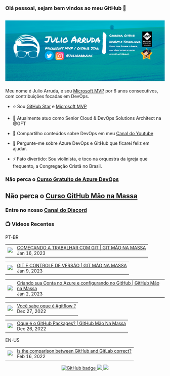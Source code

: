 ### Olá pessoal, sejam bem vindos ao meu GitHub 👋

## [![Julio Arruda Header](https://raw.githubusercontent.com/julioarruda/julioarruda/master/fundo%20github.png)](https://youtube.com/user/julioarrudac)
Meu nome é Julio Arruda, e sou [Microsoft MVP](https://mvp.microsoft.com/pt-br/PublicProfile/5002557?fullName=Julio%20%20Arruda) por 6 anos consecutivos, com contribuições focadas em DevOps.


- ⭐ Sou [GitHub Star](https://stars.github.com/profiles/julioarruda) e [Microsoft MVP](https://mvp.microsoft.com/pt-br/PublicProfile/5002557?fullName=Julio%20%20Arruda)

- 🔭 Atualmente atuo como Senior Cloud & DevOps Solutions Architect na @GFT

- 👯 Compartilho conteúdos sobre DevOps em meu [Canal do Youtube](https://youtube.com/user/julioarrudac)

- 💬 Pergunte-me sobre Azure DevOps e GitHub que ficarei feliz em ajudar.

- ⚡ Fato divertido: Sou violinista, e toco na orquestra da igreja que frequento, a Congregação Cristã no Brasil.





### Não perca o [Curso Gratuito de Azure DevOps](https://github.com/julioarruda/Curso-Azure-DevOps)

## Não perca o [Curso GitHub Mão na Massa](https://github.com/github-mao-na-massa/curso-github-mao-na-massa)

### Entre no nosso [Canal do Discord](https://discord.gg/HAr9WFYkpB)


### 📺 Vídeos Recentes

PT-BR

<!-- YOUTUBE:START --><table><tr><td><a href="https://www.youtube.com/watch?v=tT0fmuzvKJ4"><img width="140px" src="https://i.ytimg.com/vi/tT0fmuzvKJ4/mqdefault.jpg"></a></td>
<td><a href="https://www.youtube.com/watch?v=tT0fmuzvKJ4">COMEÇANDO A TRABALHAR COM GIT | GIT MÃO NA MASSA</a><br/>Jan 16, 2023</td></tr></table>
<table><tr><td><a href="https://www.youtube.com/watch?v=DoQ0HW0OtA0"><img width="140px" src="https://i.ytimg.com/vi/DoQ0HW0OtA0/mqdefault.jpg"></a></td>
<td><a href="https://www.youtube.com/watch?v=DoQ0HW0OtA0">GIT E CONTROLE DE VERSÃO | GIT MÃO NA MASSA</a><br/>Jan 9, 2023</td></tr></table>
<table><tr><td><a href="https://www.youtube.com/watch?v=5vvzNWIO4AE"><img width="140px" src="https://i.ytimg.com/vi/5vvzNWIO4AE/mqdefault.jpg"></a></td>
<td><a href="https://www.youtube.com/watch?v=5vvzNWIO4AE">Criando sua Conta no Azure e configurando no GitHub | GitHub Mão na Massa</a><br/>Jan 2, 2023</td></tr></table>
<table><tr><td><a href="https://www.youtube.com/watch?v=TiPGJUIBpCk"><img width="140px" src="https://i.ytimg.com/vi/TiPGJUIBpCk/mqdefault.jpg"></a></td>
<td><a href="https://www.youtube.com/watch?v=TiPGJUIBpCk">Você sabe oque é #gitflow ?</a><br/>Dec 27, 2022</td></tr></table>
<table><tr><td><a href="https://www.youtube.com/watch?v=Ccb91tlx7iw"><img width="140px" src="https://i.ytimg.com/vi/Ccb91tlx7iw/mqdefault.jpg"></a></td>
<td><a href="https://www.youtube.com/watch?v=Ccb91tlx7iw">Oque é o GitHub Packages? | GitHub Mão Na Massa</a><br/>Dec 26, 2022</td></tr></table>
<!-- YOUTUBE:END -->

EN-US
<!-- YOUTUBEEN:START --><table><tr><td><a href="https://www.youtube.com/watch?v=wHo1ftsyzNE"><img width="140px" src="https://i.ytimg.com/vi/wHo1ftsyzNE/mqdefault.jpg"></a></td>
<td><a href="https://www.youtube.com/watch?v=wHo1ftsyzNE">Is the comparison between GitHub and GitLab correct?</a><br/>Feb 16, 2022</td></tr></table>
<!-- YOUTUBEEN:END -->



<p align="center">
  <a href="https://github.com/julioarruda?tab=followers">
    <img src="https://img.shields.io/github/followers/julioarruda?label=Followers&logo=GitHub&style=for-the-badge" alt="GitHub badge" />
  </a>
  <a href="http://twitter.com/julioarrudac">
    <img src="https://img.shields.io/twitter/follow/julioarrudac?label=Twitter&logo=twitter&style=for-the-badge" />
  </a>
  <a href="http://youtube.com/c/julioarruda?sub_confirmation=1">
    <img src="https://img.shields.io/youtube/views/4BYlkYtHNus?label=YouTube&logo=YouTube&style=for-the-badge" />
  </a>
</p>

<!--
**julioarruda/julioarruda** is a ✨ _special_ ✨ repository because its `README.md` (this file) appears on your GitHub profile.

Here are some ideas to get you started:

- 🔭 I’m currently working on ...
- 🌱 I’m currently learning ...
- 👯 I’m looking to collaborate on ...
- 🤔 I’m looking for help with ...
- 💬 Ask me about ...
- 📫 How to reach me: ...
- 😄 Pronouns: ...
- ⚡ Fun fact: ...
-->
